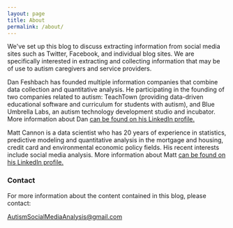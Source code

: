 ```yaml
---
layout: page
title: About
permalink: /about/
---
```


We've set up this blog to discuss extracting information from social media sites such as Twitter, Facebook, and individual blog sites.  We are specifically interested in extracting and collecting information that may be of use to autism caregivers and service providers.

Dan Feshbach has founded multiple information companies that combine data collection and quantitative analysis.  He participating in the founding of two companies related to autism:  TeachTown (providing data-driven educational software and curriculum for students with autism), and Blue Umbrella Labs, an autism technology development studio and incubator.  More information about Dan [can be found on his LinkedIn profile.](https://www.linkedin.com/in/danfeshbach)

Matt Cannon is a data scientist who has 20 years of experience in statistics, predictive modeling and quantitative analysis in the mortgage and housing, credit card and environmental economic policy fields.  His recent interests include social media analysis.  More information about Matt [can be found on his LinkedIn profile. ](https://www.linkedin.com/in/matthewjudecannon)

### Contact

For more information about the content contained in this blog, please contact:

[AutismSocialMediaAnalysis@gmail.com](mailto:AutismSocialMediaAnalysis@gmail.com)
